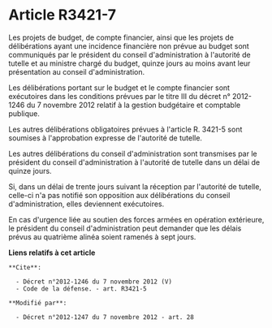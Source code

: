 # Article R3421-7

Les projets de budget, de compte financier, ainsi que les projets de délibérations ayant une incidence financière non prévue
au budget sont communiqués par le président du conseil d'administration à l'autorité de tutelle et au ministre chargé du
budget, quinze jours au moins avant leur présentation au conseil d'administration. 

Les délibérations portant sur le budget et le compte financier sont exécutoires dans les conditions prévues par le titre III
du décret n° 2012-1246 du 7 novembre 2012 relatif à la gestion budgétaire et comptable publique. 

Les autres délibérations obligatoires prévues à l'article R. 3421-5 sont soumises à l'approbation expresse de l'autorité de
tutelle. 

Les autres délibérations du conseil d'administration sont transmises par le président du conseil d'administration à
l'autorité de tutelle dans un délai de quinze jours. 

Si, dans un délai de trente jours suivant la réception par l'autorité de tutelle, celle-ci n'a pas notifié son opposition aux
délibérations du conseil d'administration, elles deviennent exécutoires. 

En cas d'urgence liée au soutien des forces armées en opération extérieure, le président du conseil d'administration peut
demander que les délais prévus au quatrième alinéa soient ramenés à sept jours.

**Liens relatifs à cet article**

	**Cite**:

	  - Décret n°2012-1246 du 7 novembre 2012 (V)
	  - Code de la défense. - art. R3421-5

	**Modifié par**:

	  - Décret n°2012-1247 du 7 novembre 2012 - art. 28
